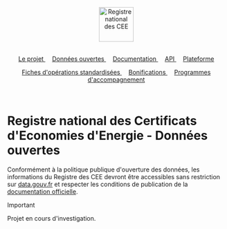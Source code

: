 <div align="center">
    <img width="auto" height="80" src="https://raw.githubusercontent.com/registre-national-cee/.github/refs/heads/main/assets/logo.svg" alt="Registre national des CEE">
</div>
<br/>
<p align="center">
    <a href="https://github.com/registre-national-cee">
        Le projet
    </a>&nbsp;&nbsp;&nbsp;
    <a href="https://github.com/registre-national-cee/opendata">
        Données ouvertes
    </a>&nbsp;&nbsp;&nbsp;
    <a href="https://github.com/registre-national-cee/documentation">
        Documentation
    </a>&nbsp;&nbsp;&nbsp;
    <a href="https://github.com/registre-national-cee/api">
        API
    </a>&nbsp;&nbsp;&nbsp;
    <a href="https://github.com/registre-national-cee/app">
        Plateforme
    </a>
</p>
<p align="center">
    <a href="https://github.com/registre-national-cee/fiches">
        Fiches d'opérations standardisées
    </a>&nbsp;&nbsp;&nbsp;
    <a href="https://github.com/registre-national-cee/bonifications">
        Bonifications
    </a>&nbsp;&nbsp;&nbsp;
    <a href="https://github.com/registre-national-cee/programmes">
        Programmes d'accompagnement
    </a>
</p>
<br/>

# Registre national des Certificats d'Economies d'Energie - Données ouvertes

Conformément à la politique publique d'ouverture des données, les informations du Registre des CEE devront être accessibles sans restriction sur [data.gouv.fr](https://data.gouv.fr) et respecter les conditions de publication de la [documentation officielle](https://guides.data.gouv.fr/).

> [!IMPORTANT]  
> Projet en cours d'investigation.
